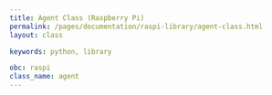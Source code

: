 ```yaml
---
title: Agent Class (Raspberry Pi)
permalink: /pages/documentation/raspi-library/agent-class.html
layout: class

keywords: python, library

obc: raspi
class_name: agent
---
```


